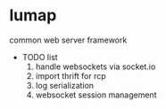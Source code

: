 lumap
=====

common web server framework

* TODO list
  1. handle websockets via socket.io
  2. import thrift for rcp
  3. log serialization
  4. websocket session management


  
